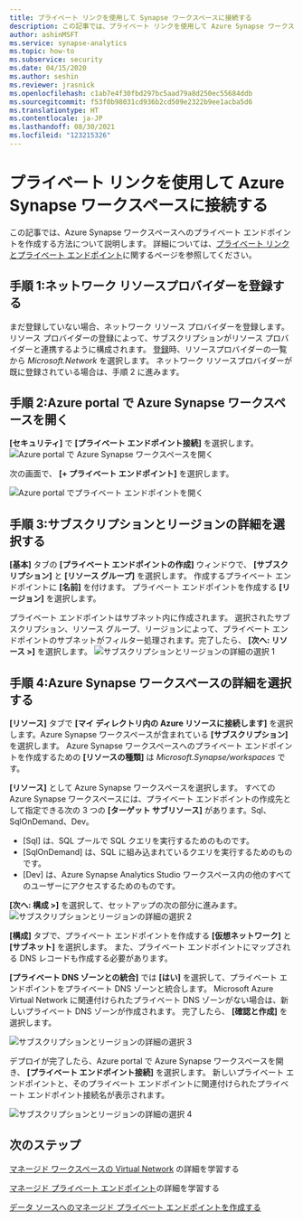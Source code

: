 ```yaml
---
title: プライベート リンクを使用して Synapse ワークスペースに接続する
description: この記事では、プライベート リンクを使用して Azure Synapse ワークスペースに接続する方法について説明します。
author: ashinMSFT
ms.service: synapse-analytics
ms.topic: how-to
ms.subservice: security
ms.date: 04/15/2020
ms.author: seshin
ms.reviewer: jrasnick
ms.openlocfilehash: c1ab7e4f30fbd297bc5aad79a8d250ec55684ddb
ms.sourcegitcommit: f53f0b98031cd936b2cd509e2322b9ee1acba5d6
ms.translationtype: HT
ms.contentlocale: ja-JP
ms.lasthandoff: 08/30/2021
ms.locfileid: "123215326"
---
```

# <a name="connect-to-your-azure-synapse-workspace-using-private-links"></a>プライベート リンクを使用して Azure Synapse ワークスペースに接続する

この記事では、Azure Synapse ワークスペースへのプライベート エンドポイントを作成する方法について説明します。 詳細については、[プライベート リンクとプライベート エンドポイント](../../private-link/index.yml)に関するページを参照してください。

## <a name="step-1-register-network-resource-provider"></a>手順 1:ネットワーク リソースプロバイダーを登録する

まだ登録していない場合、ネットワーク リソース プロバイダーを登録します。 リソース プロバイダーの登録によって、サブスクリプションがリソース プロバイダーと連携するように構成されます。 [登録](../../azure-resource-manager/management/resource-providers-and-types.md)時、リソースプロバイダーの一覧から *Microsoft.Network* を選択します。 ネットワーク リソースプロバイダーが既に登録されている場合は、手順 2 に進みます。

## <a name="step-2-open-your-azure-synapse-workspace-in-azure-portal"></a>手順 2:Azure portal で Azure Synapse ワークスペースを開く

**[セキュリティ]** で **[プライベート エンドポイント接続]** を選択します。 
![Azure portal で Azure Synapse ワークスペースを開く](./media/how-to-connect-to-workspace-with-private-links/private-endpoint-1.png)

次の画面で、 **[+ プライベート エンドポイント]** を選択します。

![Azure portal でプライベート エンドポイントを開く](./media/how-to-connect-to-workspace-with-private-links/private-endpoint-1a.png)

## <a name="step-3-select-your-subscription-and-region-details"></a>手順 3:サブスクリプションとリージョンの詳細を選択する

**[基本]** タブの **[プライベート エンドポイントの作成]** ウィンドウで、 **[サブスクリプション]** と **[リソース グループ]** を選択します。 作成するプライベート エンドポイントに **[名前]** を付けます。 プライベート エンドポイントを作成する **[リージョン]** を選択します。

プライベート エンドポイントはサブネット内に作成されます。 選択されたサブスクリプション、リソース グループ、リージョンによって、プライベート エンドポイントのサブネットがフィルター処理されます。完了したら、 **[次へ: リソース >]** を選択します。
![サブスクリプションとリージョンの詳細の選択 1](./media/how-to-connect-to-workspace-with-private-links/private-endpoint-2.png)

## <a name="step-4-select-your-azure-synapse-workspace-details"></a>手順 4:Azure Synapse ワークスペースの詳細を選択する

**[リソース]** タブで **[マイ ディレクトリ内の Azure リソースに接続します]** を選択します。Azure Synapse ワークスペースが含まれている **[サブスクリプション]** を選択します。 Azure Synapse ワークスペースへのプライベート エンドポイントを作成するための **[リソースの種類]** は *Microsoft.Synapse/workspaces* です。

**[リソース]** として Azure Synapse ワークスペースを選択します。 すべての Azure Synapse ワークスペースには、プライベート エンドポイントの作成先として指定できる次の 3 つの **[ターゲット サブリソース]** があります。Sql、SqlOnDemand、Dev。
- [Sql] は、SQL プールで SQL クエリを実行するためのものです。
- [SqlOnDemand] は、SQL に組み込まれているクエリを実行するためのものです。
- [Dev] は、Azure Synapse Analytics Studio ワークスペース内の他のすべてのユーザーにアクセスするためのものです。

**[次へ: 構成 >]** を選択して、セットアップの次の部分に進みます。
![サブスクリプションとリージョンの詳細の選択 2](./media/how-to-connect-to-workspace-with-private-links/private-endpoint-3.png)

**[構成]** タブで、プライベート エンドポイントを作成する **[仮想ネットワーク]** と **[サブネット]** を選択します。 また、プライベート エンドポイントにマップされる DNS レコードも作成する必要があります。

**[プライベート DNS ゾーンとの統合]** では **[はい]** を選択して、プライベート エンドポイントをプライベート DNS ゾーンと統合します。 Microsoft Azure Virtual Network に関連付けられたプライベート DNS ゾーンがない場合は、新しいプライベート DNS ゾーンが作成されます。 完了したら、 **[確認と作成]** を選択します。

![サブスクリプションとリージョンの詳細の選択 3](./media/how-to-connect-to-workspace-with-private-links/private-endpoint-4.png)

デプロイが完了したら、Azure portal で Azure Synapse ワークスペースを開き、 **[プライベート エンドポイント接続]** を選択します。 新しいプライベート エンドポイントと、そのプライベート エンドポイントに関連付けられたプライベート エンドポイント接続名が表示されます。

![サブスクリプションとリージョンの詳細の選択 4](./media/how-to-connect-to-workspace-with-private-links/private-endpoint-5.png)

## <a name="next-steps"></a>次のステップ

[マネージド ワークスペースの Virtual Network](./synapse-workspace-managed-vnet.md) の詳細を学習する

[マネージド プライベート エンドポイント](./synapse-workspace-managed-private-endpoints.md)の詳細を学習する

[データ ソースへのマネージド プライベート エンドポイントを作成する](./how-to-create-managed-private-endpoints.md)
